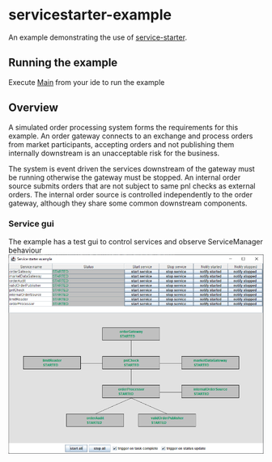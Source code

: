 # servicestarter-example

An example demonstrating the use of [service-starter](https://github.com/gregv12/fluxtion-service-starter). 


## Running the example
Execute [Main](src/main/java/com/fluxtion/example/servicestarter/example1/Main.java) from your ide to run the example

## Overview
A simulated order processing system forms the requirements for this example. 
An order gateway connects to an exchange and process orders from market participants, 
accepting orders and not publishing them internally downstream is an unacceptable risk for the business.


The system is event driven the services downstream of the gateway must be running otherwise the gateway must be stopped. 
An internal order source submits orders that are not subject to same pnl checks as external orders. 
The internal order source is controlled independently to the order gateway, although they share some common downstream components.

### Service gui
The example has a test gui to control services and observe ServiceManager behaviour
![](docs/images/order-system.PNG)



